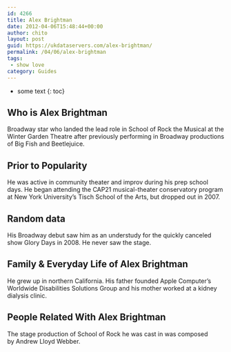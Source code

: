 ```yaml
---
id: 4266
title: Alex Brightman
date: 2012-04-06T15:48:44+00:00
author: chito
layout: post
guid: https://ukdataservers.com/alex-brightman/
permalink: /04/06/alex-brightman
tags:
 - show love
category: Guides
---
```


* some text
{: toc}
          
          
## Who is  Alex Brightman
                  
                  
                  
Broadway star who landed the lead role in School of Rock the Musical at the Winter Garden Theatre after previously performing in Broadway productions of Big Fish and Beetlejuice. 
                  
                
                
                
## Prior to Popularity 
                  
                  
                  
He was active in community theater and improv during his prep school days. He began attending the CAP21 musical-theater conservatory program at New York University&#8217;s Tisch School of the Arts, but dropped out in 2007.
                  
                
                
                
## Random data 
                  
                  
                  
His Broadway debut saw him as an understudy for the quickly canceled show Glory Days in 2008. He never saw the stage.
                  
                
                
                
## Family & Everyday Life of Alex Brightman
                  
                  
                  
He grew up in northern California. His father founded Apple Computer&#8217;s Worldwide Disabilities Solutions Group and his mother worked at a kidney dialysis clinic.
                  
                
                
                
## People Related With  Alex Brightman
                  
                  
                  
The stage production of School of Rock he was cast in was composed by Andrew Lloyd Webber.
                  
                
              
            
          
          
          
    
    
  
